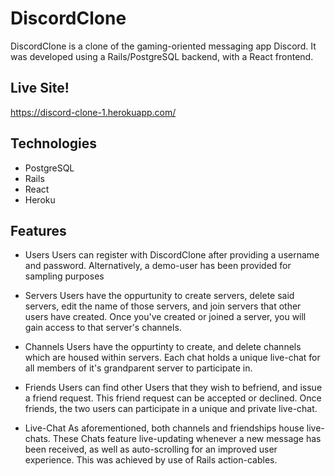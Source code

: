
# DiscordClone

DiscordClone is a clone of the gaming-oriented messaging app Discord. It was developed using  a Rails/PostgreSQL backend, with a React frontend.

## Live Site!

https://discord-clone-1.herokuapp.com/

## Technologies
* PostgreSQL
* Rails
* React
* Heroku

## Features

* Users
  Users can register with DiscordClone after providing a username and password.        Alternatively, a demo-user has been provided for sampling purposes 

* Servers
  Users have the oppurtunity to create servers, delete said servers, edit the name of those servers, and join servers that other users have created. Once you've created or joined a server, you will gain access to that server's channels.
  
 * Channels
  Users have the oppurtinty to create, and delete channels which are housed within servers. Each chat holds a unique live-chat for all members of it's grandparent server to participate in.
  
 * Friends 
 Users can find other Users that they wish to befriend, and issue a friend request. This friend request can be accepted or declined. Once friends, the two users can participate in a unique and private live-chat. 
 
 * Live-Chat
 As aforementioned, both channels and friendships house live-chats. These Chats feature live-updating whenever a new message has been received, as well as auto-scrolling for an improved user experience. This was achieved by use of Rails action-cables. 



